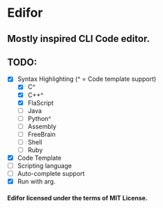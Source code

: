 # Edifor
## Mostly inspired CLI Code editor.

## TODO:
  * [x] Syntax Highlighting (^ = Code template support)
    * [x] C^
    * [x] C++^
    * [x] FlaScript
    * [ ] Java
    * [ ] Python^
    * [ ] Assembly
    * [ ] FreeBrain
    * [ ] Shell
    * [ ] Ruby
  * [x] Code Template
  * [ ] Scripting language
  * [ ] Auto-complete support
  * [x] Run with arg.
  
#### Edifor licensed under the terms of MIT License.
